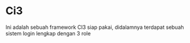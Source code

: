 # Ci3
Ini adalah sebuah framework CI3 siap pakai, didalamnya terdapat sebuah sistem login lengkap dengan 3 role
